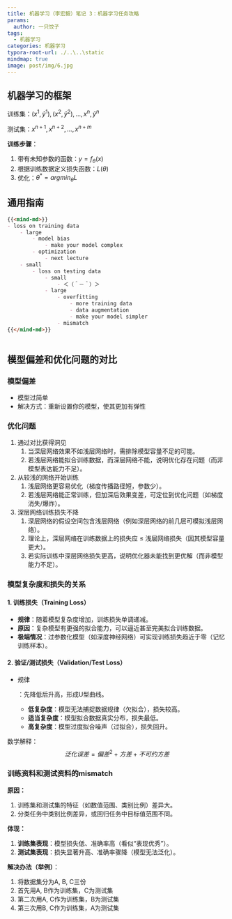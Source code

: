 ```yaml
---
title: 机器学习（李宏毅）笔记 3：机器学习任务攻略
params:
  author: 一只饺子
tags:
  - 机器学习
categories: 机器学习
typora-root-url: ./..\..\static
mindmap: true
image: post/img/6.jpg
---
```




## 机器学习的框架

训练集：${(x^1,\widehat{y}^1),(x^2,\widehat{y}^2),...,{x^n,\widehat{y}^n}}$

测试集：${x^{n+1},x^{n+2}},...,x^{n+m}$



**训练步骤**：

1. 带有未知参数的函数：$y=f_{\theta}(x)$
2. 根据训练数据定义损失函数：$L(\theta)$
3. 优化：$\theta ^{*}=arg min_{\theta}L$ 



## 通用指南

```markdown
{{<mind-md>}}
- loss on training data
	- large
		- model bias
			- make your model complex
		- optimization
			- next lecture
	- small
		- loss on testing data
			- small
				- ＜（＾－＾）＞
			- large
				- overfitting
					- more training data
					- data augmentation
					- make your model simpler
				- mismatch
{{</mind-md>}}
	
```



## 模型偏差和优化问题的对比



### 模型偏差

* 模型过简单
* 解决方式：重新设置你的模型，使其更加有弹性



### 优化问题

1. 通过对比获得洞见
   1. 当深层网络效果不如浅层网络时，需排除模型容量不足的可能。
   2. 若浅层网络能拟合训练数据，而深层网络不能，说明优化存在问题（而非模型表达能力不足）。
2. 从较浅的网络开始训练
   1. 浅层网络更容易优化（梯度传播路径短，参数少）。
   2. 若浅层网络能正常训练，但加深后效果变差，可定位到优化问题（如梯度消失/爆炸）。
3. 深层网络训练损失不降
   1. 深层网络的假设空间包含浅层网络（例如深层网络的前几层可模拟浅层网络）。
   2. 理论上，深层网络在训练数据上的损失应 ≤ 浅层网络损失（因其模型容量更大）。
   3. 若实际训练中深层网络损失更高，说明优化器未能找到更优解（而非模型能力不足）。



### 模型复杂度和损失的关系

#### **1. 训练损失（Training Loss）**

- **规律**：随着模型复杂度增加，训练损失单调递减。
- **原因**：复杂模型有更强的拟合能力，可以逼近甚至完美拟合训练数据。
- **极端情况**：过参数化模型（如深度神经网络）可实现训练损失趋近于零（记忆训练样本）。



#### **2. 验证/测试损失（Validation/Test Loss）**

- 规律

  ：先降低后升高，形成U型曲线。

  - **低复杂度**：模型无法捕捉数据规律（欠拟合），损失较高。
  - **适当复杂度**：模型拟合数据真实分布，损失最低。
  - **高复杂度**：模型过度拟合噪声（过拟合），损失回升。



数学解释：
$$
泛化误差=偏差^2+方差+不可约方差
$$

### 训练资料和测试资料的mismatch



**原因：**

1. 训练集和测试集的特征（如数值范围、类别比例）差异大。
2. 分类任务中类别比例差异，或回归任务中目标值范围不同。

**体现：**

1. **训练集表现**：模型损失低、准确率高（看似“表现优秀”）。
2. **测试集表现**：损失显著升高、准确率骤降（模型无法泛化）。

**解决办法（举例）**：

1. 将数据集分为A, B, C三份
2. 首先用A, B作为训练集，C为测试集
3. 第二次用A, C作为训练集，B为测试集
4. 第三次用B, C作为训练集，A为测试集

